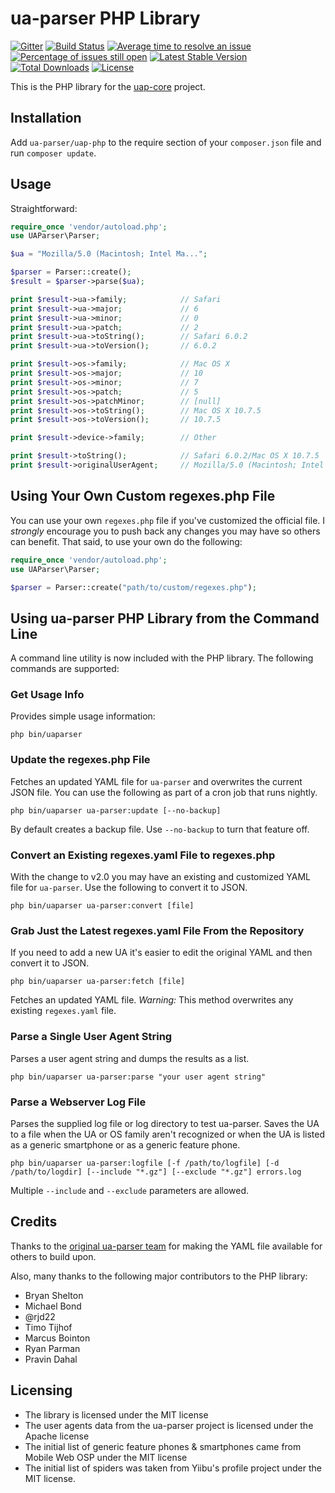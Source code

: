 # ua-parser PHP Library #

[![Gitter](https://badges.gitter.im/Join%20Chat.svg)](https://gitter.im/ua-parser/uap-php?utm_source=badge&utm_medium=badge&utm_campaign=pr-badge&utm_content=badge) [![Build Status](https://travis-ci.org/ua-parser/uap-php.svg?branch=master)](https://travis-ci.org/ua-parser/uap-php) [![Average time to resolve an issue](http://isitmaintained.com/badge/resolution/ua-parser/uap-php.svg)](http://isitmaintained.com/project/ua-parser/uap-php "Average time to resolve an issue") [![Percentage of issues still open](http://isitmaintained.com/badge/open/ua-parser/uap-php.svg)](http://isitmaintained.com/project/ua-parser/uap-php "Percentage of issues still open")
[![Latest Stable Version](https://poser.pugx.org/ua-parser/uap-php/v/stable)](https://packagist.org/packages/ua-parser/uap-php)
[![Total Downloads](https://poser.pugx.org/ua-parser/uap-php/downloads)](https://packagist.org/packages/ua-parser/uap-php)
[![License](https://poser.pugx.org/ua-parser/uap-php/license)](https://packagist.org/packages/ua-parser/uap-php)

This is the PHP library for the [uap-core](https://github.com/ua-parser/uap-core) project.

## Installation ##
Add `ua-parser/uap-php` to the require section of your `composer.json` file and run `composer update`.

## Usage ##

Straightforward:

```php
require_once 'vendor/autoload.php';
use UAParser\Parser;

$ua = "Mozilla/5.0 (Macintosh; Intel Ma...";

$parser = Parser::create();
$result = $parser->parse($ua);

print $result->ua->family;            // Safari
print $result->ua->major;             // 6
print $result->ua->minor;             // 0
print $result->ua->patch;             // 2
print $result->ua->toString();        // Safari 6.0.2
print $result->ua->toVersion();       // 6.0.2

print $result->os->family;            // Mac OS X
print $result->os->major;             // 10
print $result->os->minor;             // 7
print $result->os->patch;             // 5
print $result->os->patchMinor;        // [null]
print $result->os->toString();        // Mac OS X 10.7.5
print $result->os->toVersion();       // 10.7.5

print $result->device->family;        // Other

print $result->toString();            // Safari 6.0.2/Mac OS X 10.7.5
print $result->originalUserAgent;     // Mozilla/5.0 (Macintosh; Intel Ma...
```

## Using Your Own Custom regexes.php File ##

You can use your own `regexes.php` file if you've customized the official file. I *strongly* encourage you to push back any changes you may have so others can benefit. That said, to use your own do the following:

```php
require_once 'vendor/autoload.php';
use UAParser\Parser;

$parser = Parser::create("path/to/custom/regexes.php");
```

## Using ua-parser PHP Library from the Command Line ##

A command line utility is now included with the PHP library. The following commands are supported:

### Get Usage Info

Provides simple usage information:

    php bin/uaparser

### Update the regexes.php File

Fetches an updated YAML file for `ua-parser` and overwrites the current JSON file. You can use the following as part of a cron job that runs nightly.

    php bin/uaparser ua-parser:update [--no-backup]

By default creates a backup file. Use `--no-backup` to turn that feature off.

### Convert an Existing regexes.yaml File to regexes.php

With the change to v2.0 you may have an existing and customized YAML file for `ua-parser`. Use the following to convert it to JSON.

    php bin/uaparser ua-parser:convert [file]

### Grab Just the Latest regexes.yaml File From the Repository

If you need to add a new UA it's easier to edit the original YAML and then convert it to JSON.

    php bin/uaparser ua-parser:fetch [file]

Fetches an updated YAML file. *Warning:* This method overwrites any existing `regexes.yaml` file.

### Parse a Single User Agent String

Parses a user agent string and dumps the results as a list.

    php bin/uaparser ua-parser:parse "your user agent string"

### Parse a Webserver Log File

Parses the supplied log file or log directory to test ua-parser. Saves the UA to a file when the UA or OS family aren't recognized or when the UA is listed as a generic smartphone or as a generic feature phone.

    php bin/uaparser ua-parser:logfile [-f /path/to/logfile] [-d /path/to/logdir] [--include "*.gz"] [--exclude "*.gz"] errors.log

Multiple `--include` and `--exclude` parameters are allowed.

## Credits ##

Thanks to the [original ua-parser team](http://code.google.com/p/ua-parser/people/list) for making the YAML file available for others to build upon.

Also, many thanks to the following major contributors to the PHP library:

* Bryan Shelton
* Michael Bond
* @rjd22
* Timo Tijhof
* Marcus Bointon
* Ryan Parman
* Pravin Dahal

## Licensing ##
* The library is licensed under the MIT license
* The user agents data from the ua-parser project is licensed under the Apache license
* The initial list of generic feature phones & smartphones came from Mobile Web OSP under the MIT license
* The initial list of spiders was taken from Yiibu's profile project under the MIT license.

